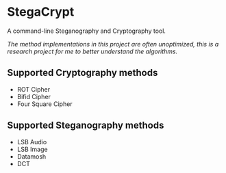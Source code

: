 # StegaCrypt
A command-line Steganography and Cryptography tool.

_The method implementations in this project are often unoptimized, this is a research project for me to better understand the algorithms._

## Supported Cryptography methods
* ROT Cipher
* Bifid Cipher
* Four Square Cipher

## Supported Steganography methods
* LSB Audio
* LSB Image
* Datamosh
* DCT
